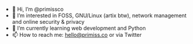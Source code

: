 - 👋 Hi, I’m @primissco
- 👀 I’m interested in FOSS, GNU/Linux (artix btw), network management and online security & privacy
- 🌱 I’m currently learning web development and Python
- 📫 How to reach me: hello@primiss.co or via Twitter

<!---
primissco/primissco is a ✨ special ✨ repository because its `README.md` (this file) appears on your GitHub profile.
You can click the Preview link to take a look at your changes.
--->
